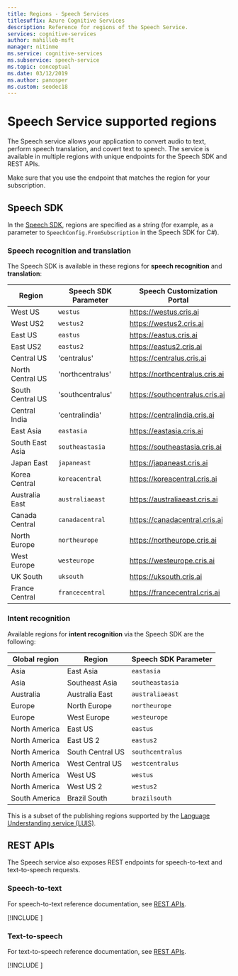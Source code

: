 ```yaml
---
title: Regions - Speech Services
titlesuffix: Azure Cognitive Services
description: Reference for regions of the Speech Service.
services: cognitive-services
author: mahilleb-msft
manager: nitinme
ms.service: cognitive-services
ms.subservice: speech-service
ms.topic: conceptual
ms.date: 03/12/2019
ms.author: panosper
ms.custom: seodec18
---
```


# Speech Service supported regions

The Speech service allows your application to convert audio to text, perform speech translation, and covert text to speech. The service is available in multiple regions with unique endpoints for the Speech SDK and REST APIs.

Make sure that you use the endpoint that matches the region for your subscription.

## Speech SDK

In the [Speech SDK](speech-sdk.md), regions are specified as a string
(for example, as a parameter to `SpeechConfig.FromSubscription` in the Speech SDK for C#).

### Speech recognition and translation

The Speech SDK is available in these regions for **speech recognition** and **translation**:

  Region | Speech SDK Parameter | Speech Customization Portal
 ------|-------|--------
 West US | `westus` | https://westus.cris.ai
 West US2 | `westus2` | https://westus2.cris.ai
 East US | `eastus` | https://eastus.cris.ai
 East US2 | `eastus2` | https://eastus2.cris.ai
 Central US | 'centralus' | https://centralus.cris.ai
 North Central US | 'northcentralus' | https://northcentralus.cris.ai
 South Central US | 'southcentralus' | https://southcentralus.cris.ai
 Central India | 'centralindia' | https://centralindia.cris.ai
 East Asia | `eastasia` | https://eastasia.cris.ai
 South East Asia | `southeastasia` | https://southeastasia.cris.ai
 Japan East | `japaneast` | https://japaneast.cris.ai
 Korea Central | `koreacentral` | https://koreacentral.cris.ai
 Australia East | `australiaeast` | https://australiaeast.cris.ai
 Canada Central | `canadacentral` | https://canadacentral.cris.ai
 North Europe | `northeurope` | https://northeurope.cris.ai
 West Europe | `westeurope` | https://westeurope.cris.ai
 UK South | `uksouth` | https://uksouth.cris.ai
 France Central | `francecentral` | https://francecentral.cris.ai

### Intent recognition

Available regions for **intent recognition** via the Speech SDK are the following:

 Global region | Region | Speech SDK Parameter
 ------|-------|--------
 Asia | East Asia | `eastasia`
 Asia | Southeast Asia | `southeastasia`
 Australia | Australia East | `australiaeast`
 Europe | North Europe | `northeurope`
 Europe | West Europe | `westeurope`
 North America | East US | `eastus`
 North America | East US 2 | `eastus2`
 North America | South Central US | `southcentralus`
 North America | West Central US | `westcentralus`
 North America | West US | `westus`
 North America | West US 2 | `westus2`
 South America | Brazil South | `brazilsouth`

This is a subset of the publishing regions supported by the [Language Understanding service (LUIS)](/azure/cognitive-services/luis/luis-reference-regions).

## REST APIs

The Speech service also exposes REST endpoints for speech-to-text and text-to-speech requests.

### Speech-to-text

For speech-to-text reference documentation, see [REST APIs](https://docs.microsoft.com/azure/cognitive-services/speech-service/rest-apis).

[!INCLUDE [](../../../includes/cognitive-services-speech-service-endpoints-speech-to-text.md)]

### Text-to-speech

For text-to-speech reference documentation, see [REST APIs](https://docs.microsoft.com/azure/cognitive-services/speech-service/rest-apis).

[!INCLUDE [](../../../includes/cognitive-services-speech-service-endpoints-text-to-speech.md)]
